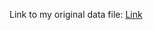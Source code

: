Link to my original data file: [Link]([url](https://drive.google.com/drive/folders/12vyS2CRVAbcZzny7ftQcdR375AxQGNRl?usp=sharing))
